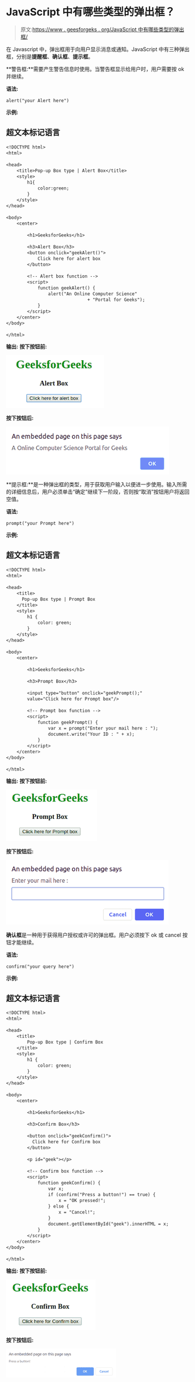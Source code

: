 # JavaScript 中有哪些类型的弹出框？

> 原文:[https://www . geesforgeks . org/JavaScript 中有哪些类型的弹出框/](https://www.geeksforgeeks.org/what-are-the-types-of-popup-box-available-in-javascript/)

在 Javascript 中，弹出框用于向用户显示消息或通知。JavaScript 中有三种弹出框，分别是**提醒框**、**确认框**、**提示框**。

**警告框:**需要产生警告信息时使用。当警告框显示给用户时，用户需要按 ok 并继续。

**语法:**

```
alert("your Alert here")
```

**示例:**

## 超文本标记语言

```
<!DOCTYPE html>
<html>

<head>
    <title>Pop-up Box type | Alert Box</title>
    <style>
        h1{
            color:green;
        }
    </style>
</head>

<body>
    <center>

        <h1>GeeksforGeeks</h1>

        <h3>Alert Box</h3>
        <button onclick="geekAlert()">
            Click here for alert box
        </button>

        <!-- Alert box function -->
        <script>
            function geekAlert() {
                alert("An Online Computer Science"
                               + "Portal for Geeks");
            }
        </script>
    </center>
</body>

</html>
```

**输出:**
**按下按钮前:**

![](img/b588d66ad8eca80212f5db24a947c7df.png)

**按下按钮后:**

![](img/59bea06f7646ddf9db0784b3a5eb1ccd.png)

**提示框:**是一种弹出框的类型，用于获取用户输入以便进一步使用。输入所需的详细信息后，用户必须单击“确定”继续下一阶段，否则按“取消”按钮用户将返回空值。

**语法:**

```
prompt("your Prompt here")
```

**示例:**

## 超文本标记语言

```
<!DOCTYPE html>
<html>

<head>
    <title>
      Pop-up Box type | Prompt Box
    </title>
    <style>
        h1 {
            color: green;
        }
    </style>
</head>

<body>
    <center>

        <h1>GeeksforGeeks</h1>

        <h3>Prompt Box</h3>

        <input type="button" onclick="geekPrompt();"
        value="Click here for Prompt box"/>

        <!-- Prompt box function -->
        <script>
            function geekPrompt() {
                var x = prompt("Enter your mail here : ");
                document.write("Your ID : " + x);
            }
        </script>
    </center>
</body>

</html>
```

**输出:**
**按下按钮前:**

![](img/ea65c4627c69b53a3e49d08a73fa9bde.png)

**按下按钮后:**

![](img/134f8b46fe84feceb7dacf978dd16b5b.png)

**确认框**是一种用于获得用户授权或许可的弹出框。用户必须按下 ok 或 cancel 按钮才能继续。

**语法:**

```
confirm("your query here")
```

**示例:**

## 超文本标记语言

```
<!DOCTYPE html>
<html>

<head>
    <title>
        Pop-up Box type | Confirm Box
    </title>
    <style>
        h1 {
            color: green;
        }
    </style>
</head>

<body>
    <center>

        <h1>GeeksforGeeks</h1>

        <h3>Confirm Box</h3>

        <button onclick="geekConfirm()">
          Click here for Confirm box
        </button>

        <p id="geek"></p>

        <!-- Confirm box function -->
        <script>
            function geekConfirm() {
                var x;
                if (confirm("Press a button!") == true) {
                    x = "OK pressed!";
                } else {
                    x = "Cancel!";
                }
                document.getElementById("geek").innerHTML = x;
            }
        </script>
    </center>
</body>

</html>
```

**输出:**
**按下按钮前:**

![](img/98ee435c7ab7ff18f2731fa3b763caef.png)

**按下按钮后:**

![](img/3a79d63e8a11b7e404012a77e2ea0dec.png)